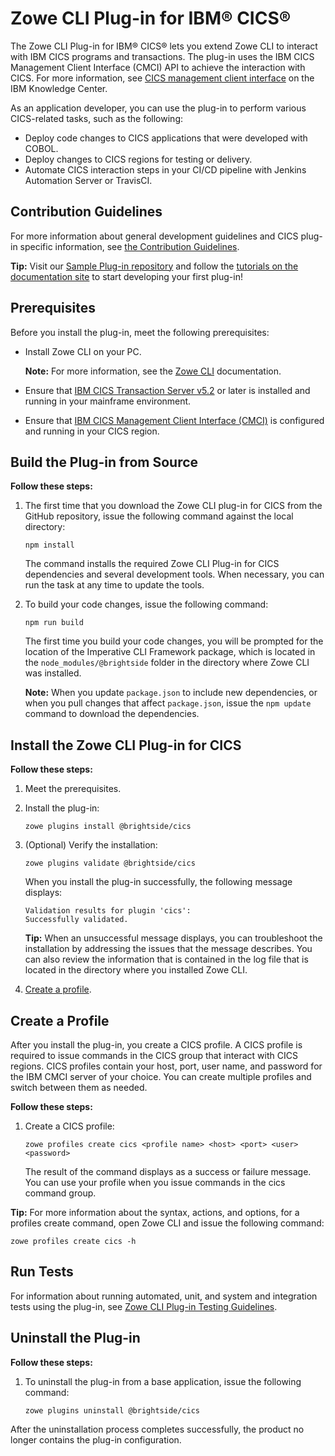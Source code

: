 # Zowe CLI Plug-in for IBM® CICS® 
The Zowe CLI Plug-in for IBM® CICS® lets you extend Zowe CLI to interact with IBM CICS programs and transactions. The plug-in uses the IBM CICS Management Client Interface (CMCI) API to achieve the interaction with CICS. For more information, see [CICS management client interface](https://www.ibm.com/support/knowledgecenter/en/SSGMCP_5.3.0/com.ibm.cics.ts.clientapi.doc/topics/clientapi_overview.html) on the IBM Knowledge Center.

As an application developer, you can use the plug-in to perform various CICS-related tasks, such as the following:

* Deploy code changes to CICS applications that were developed with COBOL.
* Deploy changes to CICS regions for testing or delivery.
* Automate CICS interaction steps in your CI/CD pipeline with Jenkins Automation Server or TravisCI.

## Contribution Guidelines

For more information about general development guidelines and CICS plug-in specific information, see [the Contribution Guidelines](CONTRIBUTING.md).

**Tip:** Visit our [Sample Plug-in repository](https://github.com/zowe/zowe-cli-sample-plugin) and follow the [tutorials on the documentation site](https://zowe.github.io/docs-site/guides/cli-devTutorials) to start developing your first plug-in! 

## Prerequisites
Before you install the plug-in, meet the following prerequisites:
* Install Zowe CLI on your PC.

    **Note:** For more information, see the [Zowe CLI](https://zowe.github.io/docs-site/user-guide/cli-installcli.html) documentation.

* Ensure that [IBM CICS Transaction Server v5.2](https://www.ibm.com/support/knowledgecenter/en/SSGMCP_5.2.0/com.ibm.cics.ts.home.doc/welcomePage/welcomePage.html) or later is installed and running in your mainframe environment.

 * Ensure that [IBM CICS Management Client Interface (CMCI)](https://www.ibm.com/support/knowledgecenter/en/SSGMCP_5.2.0/com.ibm.cics.ts.clientapi.doc/topics/clientapi_overview.html) is configured and running in your CICS region. 

## Build the Plug-in from Source
**Follow these steps:**

1. The first time that you download the Zowe CLI plug-in for CICS from the GitHub repository, issue the following command against the local directory:

    ```
    npm install
    ```
    The command installs the required Zowe CLI Plug-in for CICS dependencies and several development tools. When necessary, you can run the task at any time to update the tools.

2. To build your code changes, issue the following command:

    ```
    npm run build
    ```

    The first time you build your code changes, you will be prompted for the location of the Imperative CLI Framework package, which is located in the `node_modules/@brightside` folder in the directory where Zowe CLI was installed.

    **Note:** When you update `package.json` to include new dependencies, or when you pull changes that affect `package.json`, issue the `npm update` command to download the dependencies.

## Install the Zowe CLI Plug-in for CICS

**Follow these steps:**

1.  Meet the prerequisites.
2.  Install the plug-in:
    ```
    zowe plugins install @brightside/cics
    ``` 
3.  (Optional) Verify the installation:
    ```
    zowe plugins validate @brightside/cics
    ```
    When you install the plug-in successfully, the following message displays:
    ```
    Validation results for plugin 'cics':
    Successfully validated.
    ``` 
    **Tip:** When an unsuccessful message displays, you can troubleshoot the installation by addressing the issues that the message describes. You can also review the information that is contained in the log file that is located in the directory where you installed Zowe CLI.  

4.  [Create a profile](#create-a-profile).

## Create a Profile
After you install the plug-in, you create a CICS profile. A CICS profile is required to issue commands in the CICS group that interact with CICS regions. CICS profiles contain your host, port, user name, and password for the IBM CMCI server of your choice. You can create multiple profiles and switch between them as needed.

**Follow these steps:**
1.  Create a CICS profile: 
    ```
    zowe profiles create cics <profile name> <host> <port> <user> <password>
    ```
    The result of the command displays as a success or failure message. You can use your profile when you issue commands in the cics command group.

**Tip:** For more information about the syntax, actions, and options, for a profiles create command, open Zowe CLI and issue the following command:

```
zowe profiles create cics -h
```

## Run Tests

For information about running automated, unit, and system and integration tests using the plug-in, see [Zowe CLI Plug-in Testing Guidelines](https://github.com/zowe/zowe-cli/master/docs/PluginTESTINGGuidelines.md).

## Uninstall the Plug-in

**Follow these steps:**
1.  To uninstall the plug-in from a base application, issue the following command:
    ```
    zowe plugins uninstall @brightside/cics
    ```
After the uninstallation process completes successfully, the product no longer contains the plug-in configuration.







